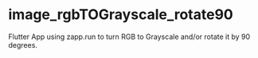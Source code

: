 # image_rgbTOGrayscale_rotate90
Flutter App using zapp.run to turn RGB to Grayscale and/or rotate it by 90 degrees.
